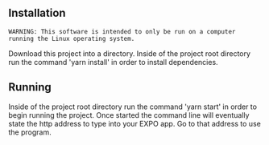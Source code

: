 ## Installation
```
WARNING: This software is intended to only be run on a computer running the Linux operating system.
```
Download this project into a directory. Inside of the project root directory run the command 'yarn install' in order to install dependencies.

## Running
Inside of the project root directory run the command 'yarn start' in order to begin running the project. Once started the command line will eventually state the http address to type into your EXPO app. Go to that address to use the program. 

